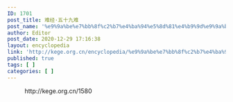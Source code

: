 ```yaml
---
ID: 1701
post_title: 难经·五十九难
post_name: '%e9%9a%be%e7%bb%8f%c2%b7%e4%ba%94%e5%8d%81%e4%b9%9d%e9%9a%be'
author: Editor
post_date: 2020-12-29 17:16:38
layout: encyclopedia
link: 'http://kege.org.cn/encyclopedia/%e9%9a%be%e7%bb%8f%c2%b7%e4%ba%94%e5%8d%81%e4%b9%9d%e9%9a%be'
published: true
tags: [ ]
categories: [ ]
---
```

<!-- wp:embed {"url":"http://kege.org.cn/1580","type":"wp-embed","providerNameSlug":"kege-org-cn","className":""} -->
<figure class="wp-block-embed is-type-wp-embed is-provider-kege-org-cn wp-block-embed-kege-org-cn"><div class="wp-block-embed__wrapper">
http://kege.org.cn/1580
</div></figure>
<!-- /wp:embed -->